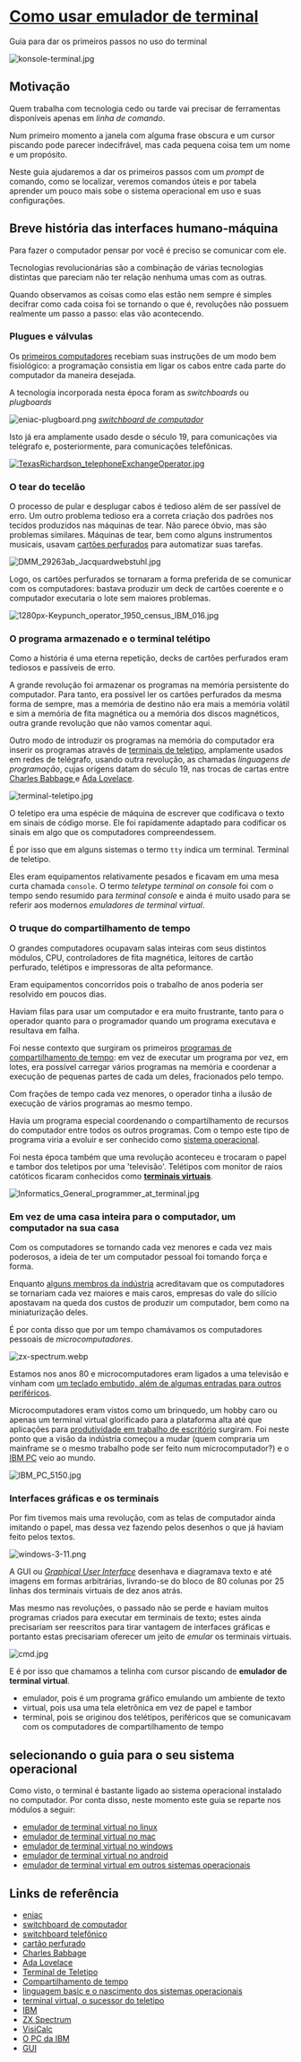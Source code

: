 # [Como usar emulador de terminal](https://github.com/estacio-alunos/como-usar-emulador-de-terminal)

Guia para dar os primeiros passos no uso do terminal

![konsole-terminal.jpg](imgs/konsole-terminal.jpg)

## Motivação

Quem trabalha com tecnologia cedo ou tarde vai precisar de ferramentas
disponíveis apenas em _linha de comando_.

Num primeiro momento a janela com alguma frase obscura e um cursor piscando pode
parecer indecifrável, mas cada pequena coisa tem um nome e um propósito.

Neste guia ajudaremos a dar os primeiros passos com um _prompt_ de comando, como
se localizar, veremos comandos úteis e por tabela aprender um pouco mais sobe o
sistema operacional em uso e suas configurações.

## Breve história das interfaces humano-máquina

Para fazer o computador pensar por você é preciso se comunicar com ele.

Tecnologias revolucionárias são a combinação de várias tecnologias distintas que
pareciam não ter relação nenhuma umas com as outras.

Quando observamos as coisas como elas estão nem sempre é simples decifrar como
cada coisa foi se tornando o que é, revoluções não possuem realmente um passo a
passo: elas vão acontecendo.

### Plugues e válvulas

Os [primeiros computadores][1]
recebiam suas instruções de um modo bem fisiológico: a programação consistia em
ligar os cabos entre cada parte do computador da maneira desejada.

A tecnologia incorporada nesta época foram as _switchboards_ ou _plugboards_

![eniac-plugboard.png](imgs/eniac-plugboard.png)
[_switchboard de computador_][2]

Isto já era amplamente usado desde o século 19, para comunicações via telégrafo
e, posteriormente, para comunicações telefônicas.

[![TexasRichardson_telephoneExchangeOperator.jpg](imgs/TexasRichardson_telephoneExchangeOperator.jpg)][3]

### O tear do tecelão

O processo de pular e desplugar cabos é tedioso além de ser passível de erro. Um
outro problema tedioso era a correta criação dos padrões nos tecidos produzidos
nas máquinas de tear. Não parece óbvio, mas são problemas similares. Máquinas de
tear, bem como alguns instrumentos musicais, usavam [cartões perfurados][4] para
automatizar suas tarefas.

![DMM_29263ab_Jacquardwebstuhl.jpg](imgs/DMM_29263ab_Jacquardwebstuhl.jpg)

Logo, os cartões perfurados se tornaram a forma preferida de se comunicar com os
computadores: bastava produzir um deck de cartões coerente e o computador
executaria o lote sem maiores problemas.

![1280px-Keypunch_operator_1950_census_IBM_016.jpg](imgs/1280px-Keypunch_operator_1950_census_IBM_016.jpg)

### O programa armazenado e o terminal telétipo

Como a história é uma eterna repetição, decks de cartões perfurados eram
tediosos e passíveis de erro.

A grande revolução foi armazenar os programas na memória persistente do
computador. Para tanto, era possível ler os cartões perfurados da mesma forma de
sempre, mas a memória de destino não era mais a memória volátil e sim a memória
de fita magnética ou a memória dos discos magnéticos, outra grande revolução que
não vamos comentar aqui.

Outro modo de introduzir os programas na memória do computador era inserir os
programas através de [terminais de teletipo][7], amplamente usados em redes de
telégrafo, usando outra revolução, as chamadas _linguagens de programação_,
cujas origens datam do século 19, nas trocas de cartas entre
[Charles Babbage ][5] e [Ada Lovelace][6].

![terminal-teletipo.jpg](imgs/terminal-teletipo.jpg)

O teletipo era uma espécie de máquina de escrever que codificava o texto em
sinais de código morse. Ele foi rapidamente adaptado para codificar os sinais em
algo que os computadores compreendessem.

É por isso que em alguns sistemas o termo `tty` indica um terminal. Terminal de
teletipo.

Eles eram equipamentos relativamente pesados e ficavam em uma mesa curta chamada
`console`. O termo _teletype terminal on console_ foi com o tempo sendo resumido
para _terminal console_ e ainda é muito usado para se referir aos modernos
_emuladores de terminal virtual_.

### O truque do compartilhamento de tempo

O grandes computadores ocupavam salas inteiras com seus distintos módulos, CPU,
controladores de fita magnética, leitores de cartão perfurado, telétipos e
impressoras de alta peformance.

Eram equipamentos concorridos pois o trabalho de anos poderia ser resolvido em
poucos dias.

Haviam filas para usar um computador e era muito frustrante, tanto para o
operador quanto para o programador quando um programa executava e resultava em
falha.

Foi nesse contexto que surgiram os primeiros
[programas de compartilhamento de tempo][8]: em vez de executar um programa por
vez, em lotes, era possível carregar vários programas na memória e coordenar a
execução de pequenas partes de cada um deles, fracionados pelo tempo.

Com frações de tempo cada vez menores, o operador tinha a ilusão de execução de
vários programas ao mesmo tempo.

Havia um programa especial coordenando o compartilhamento de recursos do
computador entre todos os outros programas. Com o tempo este tipo de programa
viria a evoluir e ser conhecido como [sistema operacional][9].

Foi nesta época também que uma revolução aconteceu e trocaram o papel e tambor
dos teletipos por uma 'televisão'. Telétipos com monitor de raios catóticos
ficaram conhecidos como **[terminais virtuais][10]**.

![Informatics_General_programmer_at_terminal.jpg](Informatics_General_programmer_at_terminal.jpg)

### Em vez de uma casa inteira para o computador, um computador na sua casa

Com os computadores se tornando cada vez menores e cada vez mais poderosos, a
ideia de ter um computador pessoal foi tomando força e forma.

Enquanto [alguns membros da indústria][11] acreditavam que os computadores se
tornariam cada vez maiores e mais caros, empresas do vale do silício apostavam
na queda dos custos de produzir um computador, bem como na miniaturização deles.

É por conta disso que por um tempo chamávamos os computadores pessoais de
_microcomputadores_.

![zx-spectrum.webp](imgs/zx-spectrum.webp)

Estamos nos anos 80 e microcomputadores eram ligados a uma televisão e vinham
com [um teclado embutido, além de algumas entradas para outros periféricos][12].

Microcomputadores eram vistos como um brinquedo, um hobby caro ou apenas um
terminal virtual glorificado para a plataforma alta até que aplicações para
[produtividade em trabalho de escritório][13] surgiram. Foi neste ponto que a
visão da indústria começou a mudar (quem compraria um mainframe se o mesmo
trabalho pode ser feito num microcomputador?) e o [IBM PC][14] veio ao mundo.

![IBM_PC_5150.jpg](imgs/IBM_PC_5150.jpg)

### Interfaces gráficas e os terminais

Por fim tivemos mais uma revolução, com as telas de computador ainda imitando o
papel, mas dessa vez fazendo pelos desenhos o que já haviam feito pelos textos.

![windows-3-11.png](imgs/windows-3-11.png)

A GUI ou [_Graphical User Interface_][15] desenhava e diagramava texto e até
imagens em formas arbitrárias, livrando-se do bloco de 80 colunas por 25 linhas
dos terminais virtuais de dez anos atrás.

Mas mesmo nas revoluções, o passado não se perde e haviam muitos programas
criados para executar em terminais de texto; estes ainda precisariam ser
reescritos para tirar vantagem de interfaces gráficas e portanto estas
precisariam oferecer um jeito de _emular_ os terminais virtuais.

![cmd.jpg](imgs/cmd.jpg)

E é por isso que chamamos a telinha com cursor piscando de
**emulador de terminal virtual**.

- emulador, pois é um programa gráfico emulando um ambiente de texto
- virtual, pois usa uma tela eletrônica em vez de papel e tambor
- terminal, pois se originou dos telétipos, periféricos que se comunicavam com
  os computadores de compartilhamento de tempo

## selecionando o guia para o seu sistema operacional

Como visto, o terminal é bastante ligado ao sistema operacional instalado no
computador. Por conta disso, neste momento este guia se reparte nos módulos a
seguir:

- [emulador de terminal virtual no linux](linux/README.md)
- [emulador de terminal virtual no mac](mac/README.md)
- [emulador de terminal virtual no windows](windows/README.md)
- [emulador de terminal virtual no android](android/README.md)
- [emulador de terminal virtual em outros sistemas operacionais](outros/README.md)

## Links de referência

- [eniac][1]
- [switchboard de computador][2]
- [switchboard telefônico][3]
- [cartão perfurado][4]
- [Charles Babbage][5]
- [Ada Lovelace][6]
- [Terminal de Teletipo][7]
- [Compartilhamento de tempo][8]
- [linguagem basic e o nascimento dos sistemas operacionais][9]
- [terminal virtual, o sucessor do teletipo][10]
- [IBM][11]
- [ZX Spectrum][12]
- [VisiCalc][13]
- [O PC da IBM][14]
- [GUI][15]

[1]: https://computerhistory.org/blog/programming-the-eniac-an-example-of-why-computer-history-is-hard/
[2]: https://www.wcl.american.edu/impact/initiatives-programs/pijip/news/professor-kathryn-kleimans-research-on-women-in-early-programming-highlighted-at-eniac-75th-anniversary-celebrations/
[3]: https://en.wikipedia.org/wiki/Telephone_switchboard
[4]: https://en.wikipedia.org/wiki/Punched_card
[5]: https://pt.wikipedia.org/wiki/Charles_Babbage
[6]: https://pt.wikipedia.org/wiki/Ada_Lovelace
[7]: https://en.wikipedia.org/wiki/Teleprinter
[8]: https://en.wikipedia.org/wiki/Time-sharing#Time-sharing
[9]: https://www.youtube.com/watch?v=WYPNjSoDrqw
[10]: https://en.wikipedia.org/wiki/IBM_3270
[11]: https://ibm.com
[12]: https://pt.wikipedia.org/wiki/ZX_Spectrum
[13]: https://pt.wikipedia.org/wiki/VisiCalc
[14]: https://pt.wikipedia.org/wiki/IBM_PC
[15]: https://pt.wikipedia.org/wiki/Apple_Lisa

